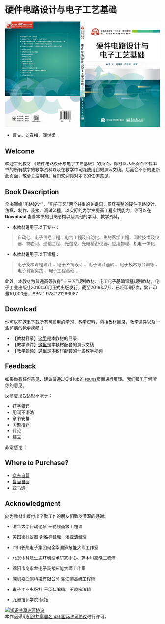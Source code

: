 # 硬件电路设计与电子工艺基础



![封面](/Image/封面.jpg)

* 曹文、刘春梅、阎世梁


## Welcome

欢迎来到教材 《硬件电路设计与电子工艺基础》的页面，你可以从此页面下载本书的所有数字的教学资料以及在教学中可能使用到的演示文稿。后面会不断的更新此页面，敬请关注期待。我们欢迎你对本书的任何意见。

## Book Description

全书围绕“电路设计”、“电子工艺”两个并重的关键词，贯穿完整的硬件电路设计、仿真、制作、装接、调试流程，以实际的为学生提高工程实践能力，你可以在 **Download** 查看本书的目录结构以及其他的学习、教学资料。

* 本教材适用于以下专业：

> 自动化、电子信息工程、电气工程及自动化、生物医学工程、测控技术及仪器、物联网、通信工程、光信息、光电精密仪器、应用物理、机电一体化

* 本教材适用于以下课程：

> 电子技术课程设计 、电子系统设计 、电子设计基础 、电子技术综合训练 、电子创新实践 、电子工程基础 ...




此外，本教材为普通高等教育“十三五”规划教材、电工电子基础课程规划教材，电子工业出版社2016年6月正式出版发行，截至2018年7月，已经印刷7次，累计印量10,000册。ISBN：9787121286087 



## Download

你可以在这里下载所有可使用的学习、教学资料，包括教材目录，教学课件以及一些扩展的教学视频  .)

* 【教材目录】[这里](/Doc/电子工业出版社-《硬件电路设计与电子工艺基础》-目录.pdf)是本教材的目录
* 【教学课件】[这里]()是本教材配套的演示文稿
* 【教学视频】[这里]()是本教材配套的一些教学视频

## Feedback

如果你有任何意见、建议请通过GitHub的[lssues](https://github.com/venvenboy/venvenboy.github.io/issues)页面进行反馈。我们都乐于倾听你的意见。

反馈意见包括但不限于：

* 打字错误
* 用词不准确
* 章节安排
* 习题推荐
* 评论
* 建立


非常感谢 ！

## Where to Purchase?

* [京东自营](http://item.jd.com/11938809.html)
* [当当自营](http://product.dangdang.com/23990312.html)
* [亚马逊](https://www.amazon.cn/dp/B01HIPQT5O/ref=sr_1_1?ie=UTF8&qid=1522545652&sr=8-1&keywords=%E7%A1%AC%E4%BB%B6%E7%94%B5%E8%B7%AF%E8%AE%BE%E8%AE%A1%E4%B8%8E%E7%94%B5%E5%AD%90%E5%B7%A5%E8%89%BA%E5%9F%BA%E7%A1%80)

## Acknowledgment 

向为教材出版付出辛勤工作的朋友们致以深深的感谢:

* 清华大学自动化系 任艳频高级工程师

* 美国德州仪器  谢胜祥经理、潘亚涛经理

* 四川长虹电子集团何金华国家技能大师工作室

* 北京中科院生态环境技术研究中心、薛本川高级工程师

* 绵阳市向永龙电子装接技能大师工作室

* 深圳嘉立创科技有限公司 袁江涛高级工程师

* 电子工业出版社 王羽佳编辑、王晓庆编辑

* 九洲技师学院  伏钰




<!-- Go to www.addthis.com/dashboard to customize your tools --> 

<script type="text/javascript" src="//s7.addthis.com/js/300/addthis_widget.js#pubid=ra-59cb1e1aae525c27"></script>

<a rel="license" href="http://creativecommons.org/licenses/by/4.0/"><img alt="知识共享许可协议" style="border-width:0" src="https://i.creativecommons.org/l/by/4.0/88x31.png" /></a><br />本作品采用<a rel="license" href="http://creativecommons.org/licenses/by/4.0/">知识共享署名 4.0 国际许可协议</a>进行许可。
